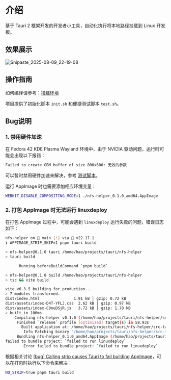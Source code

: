 # 介绍

基于 Tauri 2 框架开发的开发者小工具，自动化执行将本地路径挂载到 Linux 开发板。

## 效果展示

![Snipaste_2025-08-09_22-19-08](https://markdownforyuanhao.oss-cn-hangzhou.aliyuncs.com/img1/20250809222122877.png)

## 操作指南

如何编译请参考：[搭建环境](https://v2.tauri.app/zh-cn/start/)

项目提供了初始化脚本 `init.sh` 和便捷测试脚本 `test.sh`。

## Bug说明

### 1\. 禁用硬件加速

在 Fedora 42 KDE Plasma Wayland 环境中，由于 NVIDIA 驱动问题，运行时可能会出现以下报错：

```bash
Failed to create GBM buffer of size 800x600: 无效的参数
```

可以暂时禁用硬件加速来解决，参考 [测试脚本](https://www.google.com/search?q=./test.sh)。

运行 AppImage 时也需要添加相应环境变量：

```bash
WEBKIT_DISABLE_COMPOSITING_MODE=1 ./nfs-helper_0.1.0_amd64.AppImage
```

### 2\. 打包 AppImage 时无法运行 linuxdeploy

在打包 AppImage 过程中，可能会遇到 `linuxdeploy` 运行失败的问题，错误日志如下：

```bash
nfs-helper on  main [!] via  v22.17.1 
❯ APPIMAGE_STRIP_SKIP=1 pnpm tauri build

> nfs-helper@0.1.0 tauri /home/hao/projects/tauri/nfs-helper
> tauri build

      Running beforeBuildCommand `pnpm build`

> nfs-helper@0.1.0 build /home/hao/projects/tauri/nfs-helper
> tsc && vite build

vite v6.3.5 building for production...
✓ 7 modules transformed.
dist/index.html               1.91 kB │ gzip: 0.72 kB
dist/assets/index-D4T-YFLJ.css  2.62 kB │ gzip: 0.97 kB
dist/assets/index-C8nuDSjR.js   3.72 kB │ gzip: 1.70 kB
✓ built in 106ms
    Compiling nfs-helper v0.1.0 (/home/hao/projects/tauri/nfs-helper/src-tauri)
     Finished `release` profile [optimized] target(s) in 58.93s
       Built application at: /home/hao/projects/tauri/nfs-helper/src-tauri/target/release/nfs-helper
        Info Patching binary "/home/hao/projects/tauri/nfs-helper/src-tauri/target/release/nfs-helper" for type appimage
     Bundling nfs-helper_0.1.0_amd64.AppImage (/home/hao/projects/tauri/nfs-helper/src-tauri/target/release/bundle/appimage/nfs-helper_0.1.0_amd64.AppImage)
failed to bundle project: `failed to run linuxdeploy`
        Error failed to bundle project: `failed to run linuxdeploy`
```

根据相关讨论 [[bug] Calling strip causes Tauri to fail building AppImage](https://github.com/tauri-apps/tauri/issues/11149)，可以在打包时执行以下命令来解决：

```bash
NO_STRIP=true pnpm tauri build
```
